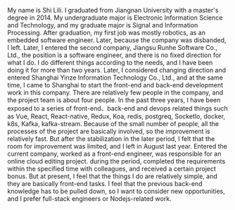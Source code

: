 My name is Shi Lili. I graduated from Jiangnan University with a master's degree in 2014. My undergraduate major is Electronic Information Science and Technology, and my graduate major is Signal and Information Processing. After graduation, my first job was mostly robotics, as an embedded software engineer. Later, because the company was disbanded, I left. Later, I entered the second company, Jiangsu Runhe Software Co., Ltd., the position is a software engineer, and there is no fixed direction for what I do. I do different things according to the needs, and I have been doing it for more than two years. Later, I considered changing direction and entered Shanghai Yinze Information Technology Co., Ltd., and at the same time, I came to Shanghai to start the front-end and back-end development work in this company. There are relatively few people in the company, and the project team is about four people. In the past three years, I have been exposed to a series of front-end、back-end and devops related things such as Vue, React, React-native, Redux, Koa, redis, postgreq, SocketIo, docker, k8s, Kafka, kafka-stream. Because of the small number of people, all the processes of the project are basically involved, so the improvement is relatively fast. But after the stabilization in the later period, I felt that the room for improvement was limited, and I left in August last year. Entered the current company, worked as a front-end engineer, was responsible for an online cloud editing project. during the period, completed the requirements within the specified time with colleagues, and received a certain project bonus. But at present, I feel that the things I do are relatively simple, and they are basically front-end tasks. I feel that the previous back-end knowledge has to be pulled down, so I want to consider new opportunities, and I prefer full-stack engineers or Nodejs-related work.